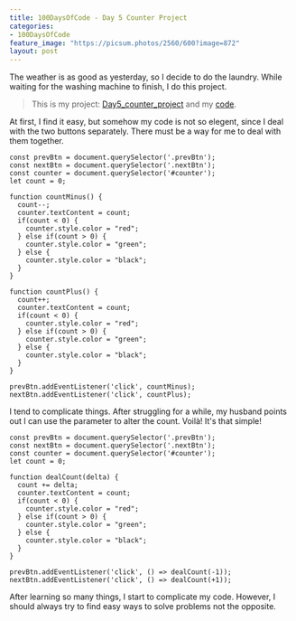 ```yaml
---
title: 100DaysOfCode - Day 5 Counter Project
categories:
- 100DaysOfCode
feature_image: "https://picsum.photos/2560/600?image=872"
layout: post
---
```


The weather is as good as yesterday, so I decide to do the laundry. While waiting for the washing machine to finish, I do this project.

> This is my project: [Day5_counter_project](https://portfolio.tsainei.com/100DaysOfCode/Day5_counter_project/) and my [code](https://github.com/tsainei/portfolio/tree/main/100DaysOfCode/Day5_counter_project).

At first, I find it easy, but somehow my code is not so elegent, since I deal with the two buttons separately. There must be a way for me to deal with them together.

```
const prevBtn = document.querySelector('.prevBtn');
const nextBtn = document.querySelector('.nextBtn');
const counter = document.querySelector('#counter');
let count = 0;

function countMinus() {
  count--;
  counter.textContent = count;
  if(count < 0) {
    counter.style.color = "red";
  } else if(count > 0) {
    counter.style.color = "green";
  } else {
    counter.style.color = "black";
  }
}

function countPlus() {
  count++;
  counter.textContent = count;
  if(count < 0) {
    counter.style.color = "red";
  } else if(count > 0) {
    counter.style.color = "green";
  } else {
    counter.style.color = "black";
  }
}

prevBtn.addEventListener('click', countMinus);
nextBtn.addEventListener('click', countPlus);
```

I tend to complicate things. After struggling for a while, my husband points out I can use the parameter to alter the count. Voilà! It's that simple!

```
const prevBtn = document.querySelector('.prevBtn');
const nextBtn = document.querySelector('.nextBtn');
const counter = document.querySelector('#counter');
let count = 0;

function dealCount(delta) {
  count += delta;
  counter.textContent = count;
  if(count < 0) {
    counter.style.color = "red";
  } else if(count > 0) {
    counter.style.color = "green";
  } else {
    counter.style.color = "black";
  }
}

prevBtn.addEventListener('click', () => dealCount(-1));
nextBtn.addEventListener('click', () => dealCount(+1));
```

After learning so many things, I start to complicate my code. However, I should always try to find easy ways to solve problems not the opposite.



